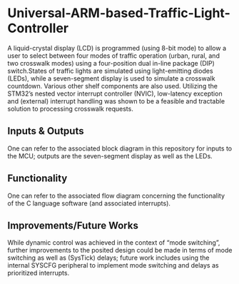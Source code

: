 # Universal-ARM-based-Traffic-Light-Controller
A liquid-crystal display (LCD) is programmed (using 8-bit mode) to allow a user to select between four modes of traffic operation (urban, rural, and two crosswalk modes) using a four-position dual in-line package (DIP) switch.States of traffic lights are simulated using light-emitting diodes (LEDs), while a seven-segment display is used to simulate a crosswalk countdown. Various other shelf components are also used. Utilizing the STM32’s nested vector interrupt controller (NVIC), low-latency exception and (external) interrupt handling was shown to be a feasible and tractable solution to processing crosswalk requests. 

## Inputs & Outputs 
One can refer to the associated block diagram in this repository for inputs to the MCU; outputs are the seven-segment display as well as the LEDs.

## Functionality
One can refer to the associated flow diagram concerning the functionality of the C language software (and associated interrupts).

## Improvements/Future Works
While dynamic control was achieved in the context of “mode switching”, further improvements to the posited design could be made in terms of mode switching as well as (SysTick) delays; future work includes using the internal SYSCFG peripheral to implement mode switching and delays as prioritized interrupts.

